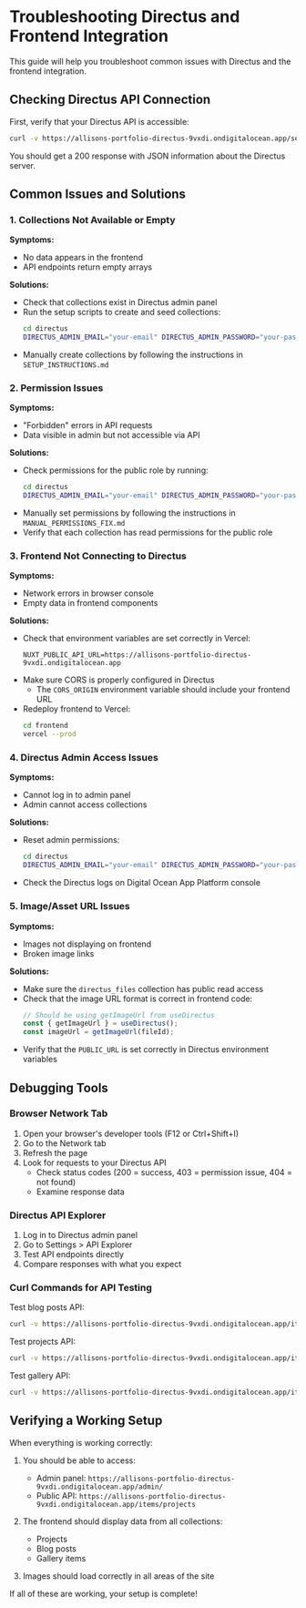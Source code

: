 # Troubleshooting Directus and Frontend Integration

This guide will help you troubleshoot common issues with Directus and the frontend integration.

## Checking Directus API Connection

First, verify that your Directus API is accessible:

```bash
curl -v https://allisons-portfolio-directus-9vxdi.ondigitalocean.app/server/info
```

You should get a 200 response with JSON information about the Directus server.

## Common Issues and Solutions

### 1. Collections Not Available or Empty

**Symptoms:**
- No data appears in the frontend
- API endpoints return empty arrays

**Solutions:**
- Check that collections exist in Directus admin panel
- Run the setup scripts to create and seed collections:
  ```bash
  cd directus
  DIRECTUS_ADMIN_EMAIL="your-email" DIRECTUS_ADMIN_PASSWORD="your-password" node setup-directus.js
  ```
- Manually create collections by following the instructions in `SETUP_INSTRUCTIONS.md`

### 2. Permission Issues

**Symptoms:**
- "Forbidden" errors in API requests
- Data visible in admin but not accessible via API

**Solutions:**
- Check permissions for the public role by running:
  ```bash
  cd directus
  DIRECTUS_ADMIN_EMAIL="your-email" DIRECTUS_ADMIN_PASSWORD="your-password" node fix-public-permissions.js
  ```
- Manually set permissions by following the instructions in `MANUAL_PERMISSIONS_FIX.md`
- Verify that each collection has read permissions for the public role

### 3. Frontend Not Connecting to Directus

**Symptoms:**
- Network errors in browser console
- Empty data in frontend components

**Solutions:**
- Check that environment variables are set correctly in Vercel:
  ```
  NUXT_PUBLIC_API_URL=https://allisons-portfolio-directus-9vxdi.ondigitalocean.app
  ```
- Make sure CORS is properly configured in Directus
  - The `CORS_ORIGIN` environment variable should include your frontend URL
- Redeploy frontend to Vercel:
  ```bash
  cd frontend
  vercel --prod
  ```

### 4. Directus Admin Access Issues

**Symptoms:**
- Cannot log in to admin panel
- Admin cannot access collections

**Solutions:**
- Reset admin permissions:
  ```bash
  cd directus
  DIRECTUS_ADMIN_EMAIL="your-email" DIRECTUS_ADMIN_PASSWORD="your-password" node fix-admin-permissions.js
  ```
- Check the Directus logs on Digital Ocean App Platform console

### 5. Image/Asset URL Issues

**Symptoms:**
- Images not displaying on frontend
- Broken image links

**Solutions:**
- Make sure the `directus_files` collection has public read access
- Check that the image URL format is correct in frontend code:
  ```js
  // Should be using getImageUrl from useDirectus
  const { getImageUrl } = useDirectus();
  const imageUrl = getImageUrl(fileId);
  ```
- Verify that the `PUBLIC_URL` is set correctly in Directus environment variables

## Debugging Tools

### Browser Network Tab

1. Open your browser's developer tools (F12 or Ctrl+Shift+I)
2. Go to the Network tab
3. Refresh the page
4. Look for requests to your Directus API
   - Check status codes (200 = success, 403 = permission issue, 404 = not found)
   - Examine response data

### Directus API Explorer

1. Log in to Directus admin panel
2. Go to Settings > API Explorer
3. Test API endpoints directly
4. Compare responses with what you expect

### Curl Commands for API Testing

Test blog posts API:
```bash
curl -v https://allisons-portfolio-directus-9vxdi.ondigitalocean.app/items/blog_posts
```

Test projects API:
```bash
curl -v https://allisons-portfolio-directus-9vxdi.ondigitalocean.app/items/projects
```

Test gallery API:
```bash
curl -v https://allisons-portfolio-directus-9vxdi.ondigitalocean.app/items/gallery
```

## Verifying a Working Setup

When everything is working correctly:

1. You should be able to access:
   - Admin panel: `https://allisons-portfolio-directus-9vxdi.ondigitalocean.app/admin/`
   - Public API: `https://allisons-portfolio-directus-9vxdi.ondigitalocean.app/items/projects`

2. The frontend should display data from all collections:
   - Projects
   - Blog posts
   - Gallery items

3. Images should load correctly in all areas of the site

If all of these are working, your setup is complete! 
